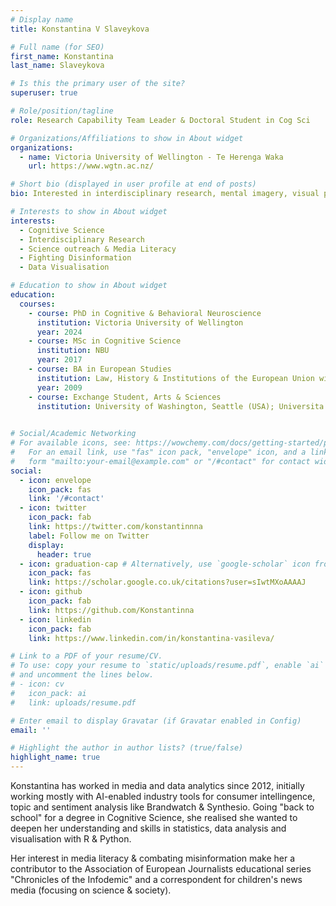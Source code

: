 ```yaml
---
# Display name
title: Konstantina V Slaveykova 

# Full name (for SEO)
first_name: Konstantina
last_name: Slaveykova

# Is this the primary user of the site?
superuser: true

# Role/position/tagline
role: Research Capability Team Leader & Doctoral Student in Cog Sci

# Organizations/Affiliations to show in About widget
organizations:
  - name: Victoria University of Wellington - Te Herenga Waka 
    url: https://www.wgtn.ac.nz/

# Short bio (displayed in user profile at end of posts)
bio: Interested in interdisciplinary research, mental imagery, visual perception, data viz & analytics.

# Interests to show in About widget
interests:
  - Cognitive Science
  - Interdisciplinary Research
  - Science outreach & Media Literacy 
  - Fighting Disinformation
  - Data Visualisation

# Education to show in About widget
education:
  courses:
    - course: PhD in Cognitive & Behavioral Neuroscience 
      institution: Victoria University of Wellington
      year: 2024
    - course: MSc in Cognitive Science
      institution: NBU
      year: 2017
    - course: BA in European Studies 
      institution: Law, History & Institutions of the European Union with Minor in Media Studies at Sofia University
      year: 2009
    - course: Exchange Student, Arts & Sciences 
      institution: University of Washington, Seattle (USA); Universita degli studi di Macerata, Macerata (Italy)
      

# Social/Academic Networking
# For available icons, see: https://wowchemy.com/docs/getting-started/page-builder/#icons
#   For an email link, use "fas" icon pack, "envelope" icon, and a link in the
#   form "mailto:your-email@example.com" or "/#contact" for contact widget.
social:
  - icon: envelope
    icon_pack: fas
    link: '/#contact'
  - icon: twitter
    icon_pack: fab
    link: https://twitter.com/konstantinnna
    label: Follow me on Twitter
    display:
      header: true
  - icon: graduation-cap # Alternatively, use `google-scholar` icon from `ai` icon pack
    icon_pack: fas
    link: https://scholar.google.co.uk/citations?user=sIwtMXoAAAAJ
  - icon: github
    icon_pack: fab
    link: https://github.com/Konstantinna
  - icon: linkedin
    icon_pack: fab
    link: https://www.linkedin.com/in/konstantina-vasileva/

# Link to a PDF of your resume/CV.
# To use: copy your resume to `static/uploads/resume.pdf`, enable `ai` icons in `params.yaml`,
# and uncomment the lines below.
# - icon: cv
#   icon_pack: ai
#   link: uploads/resume.pdf

# Enter email to display Gravatar (if Gravatar enabled in Config)
email: ''

# Highlight the author in author lists? (true/false)
highlight_name: true
---
```


Konstantina has worked in media and data analytics since 2012, initially working mostly with AI-enabled industry tools for consumer intellingence, topic and sentiment analysis like Brandwatch & Synthesio. Going "back to school" for a degree in Cognitive Science, she realised she wanted to deepen her understanding and skills in statistics, data analysis and visualisation with R & Python.

Her interest in media literacy & combating misinformation make her a contributor to the Association of European Journalists educational series "Chronicles of the Infodemic" and a correspondent for children's news media (focusing on science & society).
